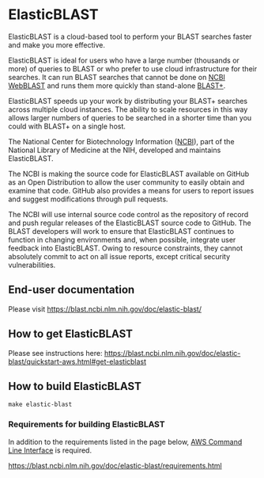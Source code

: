 # ElasticBLAST

ElasticBLAST is a cloud-based tool to perform your BLAST searches faster and make you more effective.

ElasticBLAST is ideal for users who have a large number (thousands or more) of queries to BLAST or who prefer to use cloud infrastructure for their searches.  It can run BLAST searches that cannot be done on [NCBI WebBLAST](https://blast.ncbi.nlm.nih.gov) and runs them more quickly than stand-alone [BLAST+](https://www.ncbi.nlm.nih.gov/books/NBK279690/).

ElasticBLAST speeds up your work by distributing your BLAST+ searches across multiple cloud instances. The ability to scale resources in this way allows larger numbers of queries to be searched in a shorter time than you could with BLAST+ on a single host.

The National Center for Biotechnology Information ([NCBI](https://www.ncbi.nlm.nih.gov)), part of the National Library of
Medicine at the NIH, developed and maintains ElasticBLAST.

The NCBI is making the source code for ElasticBLAST available on GitHub as an
Open Distribution to allow the user community to easily obtain and examine
that code.  GitHub also provides a means for users to report issues and
suggest modifications through pull requests. 

The NCBI will use internal source code control as the repository of record and
push regular releases of the ElasticBLAST
source code to GitHub.  The BLAST developers will work to ensure that
ElasticBLAST continues to function in 
changing environments and, when possible, integrate user feedback into
ElasticBLAST.  Owing to resource constraints, 
they cannot absolutely commit to act on all issue reports, except critical
security vulnerabilities.

## End-user documentation

Please visit https://blast.ncbi.nlm.nih.gov/doc/elastic-blast/

## How to get ElasticBLAST

Please see instructions here:
https://blast.ncbi.nlm.nih.gov/doc/elastic-blast/quickstart-aws.html#get-elasticblast

## How to build ElasticBLAST

`make elastic-blast`

### Requirements for building ElasticBLAST

In addition to the requirements listed in the page below, [AWS Command Line Interface](https://aws.amazon.com/cli/) is required.

https://blast.ncbi.nlm.nih.gov/doc/elastic-blast/requirements.html
